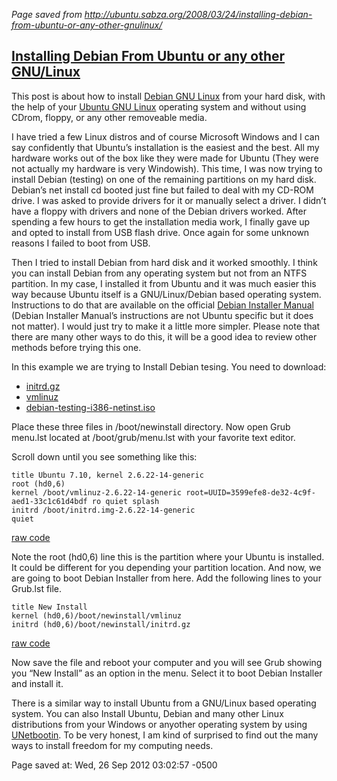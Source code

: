 <div id="wikitext">

*Page saved from
<http://ubuntu.sabza.org/2008/03/24/installing-debian-from-ubuntu-or-any-other-gnulinux/>*

<div class="vspace">

</div>

[Installing Debian From Ubuntu or any other GNU/Linux](http://ubuntu.sabza.org/2008/03/24/installing-debian-from-ubuntu-or-any-other-gnulinux/)
-----------------------------------------------------------------------------------------------------------------------------------------------

This post is about how to install [Debian GNU
Linux](http://www.debian.org/) from your hard disk, with the help of
your [Ubuntu GNU Linux](http://www.ubuntu.com/) operating system and
without using <span class="wikiword">CDrom</span>, floppy, or any other
removeable media.

I have tried a few Linux distros and of course Microsoft Windows and I
can say confidently that Ubuntu’s installation is the easiest and the
best. All my hardware works out of the box like they were made for
Ubuntu (They were not actually my hardware is very Windowish). This
time, I was now trying to install Debian (testing) on one of the
remaining partitions on my hard disk. Debian’s net install cd booted
just fine but failed to deal with my CD-ROM drive. I was asked to
provide drivers for it or manually select a driver. I didn’t have a
floppy with drivers and none of the Debian drivers worked. After
spending a few hours to get the installation media work, I finally gave
up and opted to install from USB flash drive. Once again for some
unknown reasons I failed to boot from USB.

Then I tried to install Debian from hard disk and it worked smoothly. I
think you can install Debian from any operating system but not from an
NTFS partition. In my case, I installed it from Ubuntu and it was much
easier this way because Ubuntu itself is a GNU/Linux/Debian based
operating system. Instructions to do that are available on the official
[Debian Installer
Manual](http://www.debian.org/releases/testing/installmanual) (Debian
Installer Manual’s instructions are not Ubuntu specific but it does not
matter). I would just try to make it a little more simpler. Please note
that there are many other ways to do this, it will be a good idea to
review other methods before trying this one.

In this example we are trying to Install Debian tesing. You need to
download:

<div class="vspace">

</div>

-   [initrd.gz](http://http.us.debian.org/debian/dists/lenny/main/installer-i386/current//images/hd-media/initrd.gz)
-   [vmlinuz](http://http.us.debian.org/debian/dists/lenny/main/installer-i386/current//images/hd-media/vmlinuz)
-   [debian-testing-i386-netinst.iso](http://cdimage.debian.org/cdimage/lenny_di_beta1/i386/iso-cd/debian-testing-i386-netinst.iso)

Place these three files in /boot/newinstall directory. Now open Grub
menu.lst located at /boot/grub/menu.lst with your favorite text editor.

Scroll down until you see something like this:

<div class="vspace">

</div>

<div id="sourceblock1" class="codeblock">

<div class="codeblocktext">

    title Ubuntu 7.10, kernel 2.6.22-14-generic
    root (hd0,6)
    kernel /boot/vmlinuz-2.6.22-14-generic root=UUID=3599efe8-de32-4c9f-aed1-33c1c61d4bdf ro quiet splash
    initrd /boot/initrd.img-2.6.22-14-generic
    quiet

</div>

<div class="codeblocklink">

[raw
code](http://wiki.tamouse.org?n=Technology.MyUbuntuBlogInstallingDebianFromUbuntuOrAnyOtherGnulinux20120926030257?action=sourceblock&num=1)

</div>

</div>

Note the root (hd0,6) line this is the partition where your Ubuntu is
installed. It could be different for you depending your partition
location. And now, we are going to boot Debian Installer from here. Add
the following lines to your Grub.lst file.

<div class="vspace">

</div>

<div id="sourceblock2" class="codeblock">

<div class="codeblocktext">

    title New Install
    kernel (hd0,6)/boot/newinstall/vmlinuz
    initrd (hd0,6)/boot/newinstall/initrd.gz

</div>

<div class="codeblocklink">

[raw
code](http://wiki.tamouse.org?n=Technology.MyUbuntuBlogInstallingDebianFromUbuntuOrAnyOtherGnulinux20120926030257?action=sourceblock&num=2)

</div>

</div>

Now save the file and reboot your computer and you will see Grub showing
you “New Install” as an option in the menu. Select it to boot Debian
Installer and install it.

There is a similar way to install Ubuntu from a GNU/Linux based
operating system. You can also Install Ubuntu, Debian and many other
Linux distributions from your Windows or anyother operating system by
using [UNetbootin](http://lubi.sourceforge.net/unetbootin.html). To be
very honest, I am kind of surprised to find out the many ways to install
freedom for my computing needs.

<div class="vspace">

</div>

<div style="display: none;">

Summary: A How-to on converting an old Ubuntu headless server to the
latest Debian installation Tags: ubuntu, debian, headless, installation
Source:
<http://ubuntu.sabza.org/2008/03/24/installing-debian-from-ubuntu-or-any-other-gnulinux/>
Parent: (Technology.)Linux
includeme:[Technology.Linux](http://wiki.tamouse.org?n=Technology.Linux?action=print)
Categories:[Articles](http://wiki.tamouse.org?n=Category.Articles),[HowTos](http://wiki.tamouse.org?n=Category.HowTos)

</div>

Page saved at: Wed, 26 Sep 2012 03:02:57 -0500

<div class="vspace">

</div>

</div>
